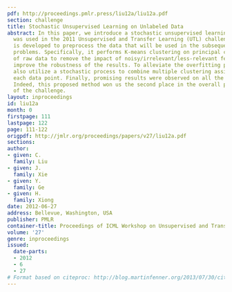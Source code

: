 ```yaml
---
pdf: http://proceedings.pmlr.press/liu12a/liu12a.pdf
section: challenge
title: Stochastic Unsupervised Learning on Unlabeled Data
abstract: In this paper, we introduce a stochastic unsupervised learning method that
  was used in the 2011 Unsupervised and Transfer Learning (UTL) challenge. This method
  is developed to preprocess the data that will be used in the subsequent classification
  problems. Specifically, it performs K-means clustering on principal components instead
  of raw data to remove the impact of noisy/irrelevant/less-relevant features and
  improve the robustness of the results. To alleviate the overfitting problem, we
  also utilize a stochastic process to combine multiple clustering assignments on
  each data point. Finally, promising results were observed on all the test data sets.
  Indeed, this proposed method won us the second place in the overall performance
  of the challenge.
layout: inproceedings
id: liu12a
month: 0
firstpage: 111
lastpage: 122
page: 111-122
origpdf: http://jmlr.org/proceedings/papers/v27/liu12a.pdf
sections: 
author:
- given: C.
  family: Liu
- given: J.
  family: Xie
- given: Y.
  family: Ge
- given: H.
  family: Xiong
date: 2012-06-27
address: Bellevue, Washington, USA
publisher: PMLR
container-title: Proceedings of ICML Workshop on Unsupervised and Transfer Learning
volume: '27'
genre: inproceedings
issued:
  date-parts:
  - 2012
  - 6
  - 27
# Format based on citeproc: http://blog.martinfenner.org/2013/07/30/citeproc-yaml-for-bibliographies/
---
```

